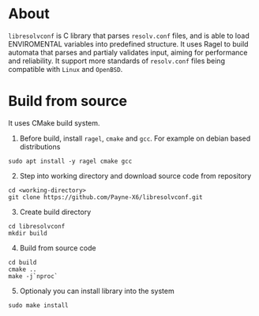 # About

`libresolvconf` is C library that parses `resolv.conf` files, and is able to load ENVIROMENTAL variables into predefined structure. It uses Ragel to build automata that parses and partialy validates input, aiming for performance and reliability. It support more standards of `resolv.conf` files being compatible with `Linux` and `OpenBSD`.

# Build from source

It uses CMake build system.

1. Before build, install `ragel`, `cmake` and `gcc`. For example on debian based distributions 
```
sudo apt install -y ragel cmake gcc
```

2. Step into working directory and download source code from repository

```
cd <working-directory>
git clone https://github.com/Payne-X6/libresolvconf.git
```

3. Create build directory

```
cd libresolvconf
mkdir build
```

4. Build from source code
```
cd build
cmake ..
make -j`nproc`
```
5. Optionaly you can install library into the system
```
sudo make install
```